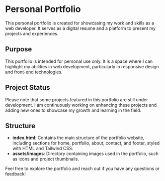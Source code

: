 # Personal Portfolio

This personal portfolio is created for showcasing my work and skills as a web developer. It serves as a digital resume and a platform to present my projects and experiences.

## Purpose

This portfolio is intended for personal use only. It is a space where I can highlight my abilities in web development, particularly in responsive design and front-end technologies.

## Project Status

Please note that some projects featured in this portfolio are still under development. I am continuously working on enhancing these projects and adding new ones to showcase my growth and learning in the field.

## Structure

- **index.html**: Contains the main structure of the portfolio website, including sections for home, portfolio, about, contact, and footer, styled with HTML and Tailwind CSS.
- **assets/images**: Directory containing images used in the portfolio, such as icons and project thumbnails.

Feel free to explore the portfolio and reach out if you have any questions or feedback!
